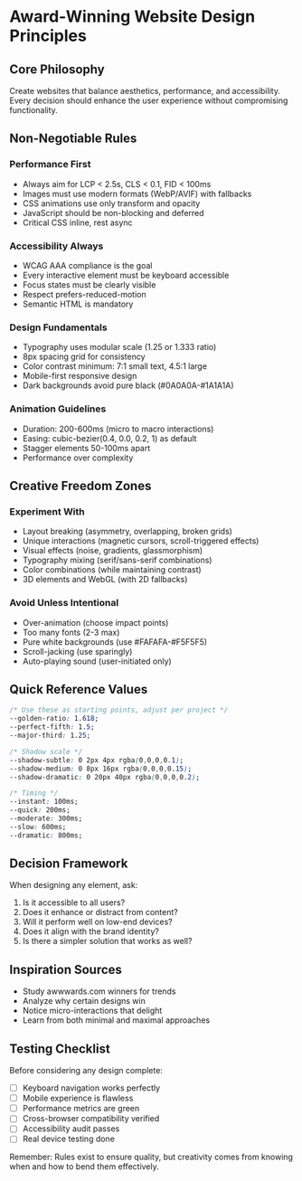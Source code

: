 # Award-Winning Website Design Principles

## Core Philosophy
Create websites that balance aesthetics, performance, and accessibility. Every decision should enhance the user experience without compromising functionality.

## Non-Negotiable Rules

### Performance First
- Always aim for LCP < 2.5s, CLS < 0.1, FID < 100ms
- Images must use modern formats (WebP/AVIF) with fallbacks
- CSS animations use only transform and opacity
- JavaScript should be non-blocking and deferred
- Critical CSS inline, rest async

### Accessibility Always
- WCAG AAA compliance is the goal
- Every interactive element must be keyboard accessible
- Focus states must be clearly visible
- Respect prefers-reduced-motion
- Semantic HTML is mandatory

### Design Fundamentals
- Typography uses modular scale (1.25 or 1.333 ratio)
- 8px spacing grid for consistency
- Color contrast minimum: 7:1 small text, 4.5:1 large
- Mobile-first responsive design
- Dark backgrounds avoid pure black (#0A0A0A-#1A1A1A)

### Animation Guidelines
- Duration: 200-600ms (micro to macro interactions)
- Easing: cubic-bezier(0.4, 0.0, 0.2, 1) as default
- Stagger elements 50-100ms apart
- Performance over complexity

## Creative Freedom Zones

### Experiment With
- Layout breaking (asymmetry, overlapping, broken grids)
- Unique interactions (magnetic cursors, scroll-triggered effects)
- Visual effects (noise, gradients, glassmorphism)
- Typography mixing (serif/sans-serif combinations)
- Color combinations (while maintaining contrast)
- 3D elements and WebGL (with 2D fallbacks)

### Avoid Unless Intentional
- Over-animation (choose impact points)
- Too many fonts (2-3 max)
- Pure white backgrounds (use #FAFAFA-#F5F5F5)
- Scroll-jacking (use sparingly)
- Auto-playing sound (user-initiated only)

## Quick Reference Values

```css
/* Use these as starting points, adjust per project */
--golden-ratio: 1.618;
--perfect-fifth: 1.5;
--major-third: 1.25;

/* Shadow scale */
--shadow-subtle: 0 2px 4px rgba(0,0,0,0.1);
--shadow-medium: 0 8px 16px rgba(0,0,0,0.15);
--shadow-dramatic: 0 20px 40px rgba(0,0,0,0.2);

/* Timing */
--instant: 100ms;
--quick: 200ms;
--moderate: 300ms;
--slow: 600ms;
--dramatic: 800ms;
```

## Decision Framework

When designing any element, ask:
1. Is it accessible to all users?
2. Does it enhance or distract from content?
3. Will it perform well on low-end devices?
4. Does it align with the brand identity?
5. Is there a simpler solution that works as well?

## Inspiration Sources
- Study awwwards.com winners for trends
- Analyze why certain designs win
- Notice micro-interactions that delight
- Learn from both minimal and maximal approaches

## Testing Checklist
Before considering any design complete:
- [ ] Keyboard navigation works perfectly
- [ ] Mobile experience is flawless
- [ ] Performance metrics are green
- [ ] Cross-browser compatibility verified
- [ ] Accessibility audit passes
- [ ] Real device testing done

Remember: Rules exist to ensure quality, but creativity comes from knowing when and how to bend them effectively.